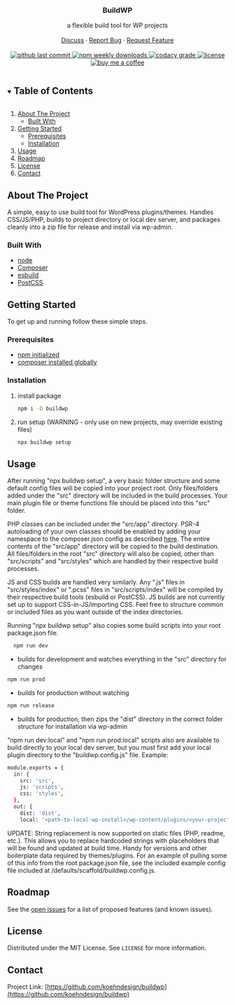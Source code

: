 <!-- PROJECT LOGO -->
<br />
<p align="center">
  <h3 align="center">BuildWP</h3>

  <p align="center">
    a flexible build tool for WP projects
    <br />
    <br />
    <a href="https://github.com/koehndesign/buildwp/discussions">Discuss</a>
    ·
    <a href="https://github.com/koehndesign/buildwp/issues">Report Bug</a>
    ·
    <a href="https://github.com/koehndesign/buildwp/issues">Request Feature</a>
    <br />
    <br />
    <a href="https://github.com/koehndesign/buildwp/commits/master">
      <img src="https://flat.badgen.net/github/last-commit/koehndesign/buildwp" alt="github last commit">
    </a>
    <a href="https://www.npmjs.com/package/buildwp">
      <img src="https://flat.badgen.net/npm/dw/buildwp" alt="npm weekly downloads">
    </a>
    <a href="https://www.codacy.com/gh/koehndesign/buildwp/dashboard">
      <img src="https://flat.badgen.net/codacy/grade/9d802a9bd55b4dd3b269de2a3ede6d21" alt="codacy grade">
    </a>
    <a href="https://opensource.org/licenses/MIT">
      <img src="https://flat.badgen.net/badge/license/MIT/blue" alt="license">
    </a>
    <a href="https://www.buymeacoffee.com/koehndesign">
      <img src="https://flat.badgen.net/badge/icon/buymeacoffee?icon=buymeacoffee&label" alt="buy me a coffee">
    </a>
  </p>
</p>

<!-- TABLE OF CONTENTS -->
<details open="open">
  <summary><h2 style="display: inline-block">Table of Contents</h2></summary>
  <ol>
    <li>
      <a href="#about-the-project">About The Project</a>
      <ul>
        <li><a href="#built-with">Built With</a></li>
      </ul>
    </li>
    <li>
      <a href="#getting-started">Getting Started</a>
      <ul>
        <li><a href="#prerequisites">Prerequisites</a></li>
        <li><a href="#installation">Installation</a></li>
      </ul>
    </li>
    <li><a href="#usage">Usage</a></li>
    <li><a href="#roadmap">Roadmap</a></li>
    <li><a href="#license">License</a></li>
    <li><a href="#contact">Contact</a></li>
  </ol>
</details>

<!-- ABOUT THE PROJECT -->

## About The Project

A simple, easy to use build tool for WordPress plugins/themes. Handles CSS/JS/PHP, builds to project directory or local dev server, and packages cleanly into a zip file for release and install via wp-admin.

### Built With

- [node](https://nodejs.org/)
- [Composer](https://getcomposer.org/)
- [esbuild](https://esbuild.github.io/)
- [PostCSS](https://postcss.org/)

<!-- GETTING STARTED -->

## Getting Started

To get up and running follow these simple steps.

### Prerequisites

- [npm initialized](https://docs.npmjs.com/creating-a-package-json-file#running-a-cli-questionnaire)
- [composer installed globally](https://getcomposer.org/doc/00-intro.md#globally)

### Installation

1. install package
   ```sh
   npm i -D buildwp
   ```
2. run setup (WARNING - only use on new projects, may override existing files)
   ```sh
   npx buildwp setup
   ```

<!-- USAGE EXAMPLES -->

## Usage

After running "npx buildwp setup", a very basic folder structure and some default config files will be copied into your project root. Only files/folders added under the "src" directory will be included in the build processes. Your main plugin file or theme functions file should be placed into this "src" folder.

PHP classes can be included under the "src/app" directory. PSR-4 autoloading of your own classes should be enabled by adding your namespace to the composer.json config as described [here](https://getcomposer.org/doc/01-basic-usage.md#autoloading). The entire contents of the "src/app" directory will be copied to the build destination. All files/folders in the root "src" directory will also be copied, other than "src/scripts" and "src/styles" which are handled by their respective build processes.

JS and CSS builds are handled very similarly. Any ".js" files in "src/styles/index" or ".pcss" files in "src/scripts/index" will be compiled by their respective build tools (esbuild or PostCSS). JS builds are not currently set up to support CSS-in-JS/importing CSS. Feel free to structure common or included files as you want outside of the index directories.

Running "npx buildwp setup" also copies some build scripts into your root package.json file.

```sh
  npm run dev
```

- builds for development and watches everything in the "src" directory for changes

```sh
npm run prod
```

- builds for production without watching

```sh
npm run release
```

- builds for production, then zips the "dist" directory in the correct folder structure for installation via wp-admin

"npm run dev:local" and "npm run prod:local" scripts also are available to build directly to your local dev server, but you must first add your local plugin directory to the "buildwp.config.js" file.
Example:

```sh
module.exports = {
  in: {
    src: 'src',
    js: 'scripts',
    css: 'styles',
  },
  out: {
    dist: 'dist',
    local: '<path-to-local-wp-install>/wp-content/plugins/<your-project>', // add path to your local dev server and plugin/theme file here
```

UPDATE:
String replacement is now supported on static files (PHP, readme, etc.). This allows you to replace hardcoded strings with placeholders that will be found and updated at build time. Handy for versions and other boilerplate data required by themes/plugins. For an example of pulling some of this info from the root package.json file, see the included example config file included at /defaults/scaffold/buildwp.config.js.

<!-- ROADMAP -->

## Roadmap

See the [open issues](https://github.com/koehndesign/buildwp/issues) for a list of proposed features (and known issues).

<!-- LICENSE -->

## License

Distributed under the MIT License. See `LICENSE` for more information.

<!-- CONTACT -->

## Contact

Project Link: [https://github.com/koehndesign/buildwp](https://github.com/koehndesign/buildwp)
